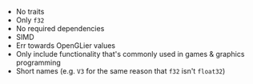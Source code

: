 - No traits
- Only `f32`
- No required dependencies
- SIMD
- Err towards OpenGLier values
- Only include functionality that's commonly used in games & graphics programming
- Short names (e.g. `V3` for the same reason that `f32` isn't `float32`)
